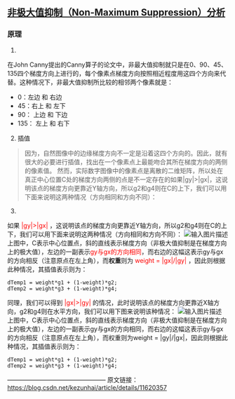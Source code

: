 ## [非极大值抑制（Non-Maximum Suppression）分析](https://blog.csdn.net/kezunhai/article/details/11620357)

### 原理
1. 
在John Canny提出的Canny算子的论文中，非最大值抑制就只是在0、90、45、135四个梯度方向上进行的，每个像素点梯度方向按照相近程度用这四个方向来代替。这种情况下，非最大值抑制所比较的相邻两个像素就是：
* 0：左边 和 右边
* 45：右上 和 左下
* 90： 上边 和 下边      
* 135： 左上 和 右下    

2. 插值
>因为，自然图像中的边缘梯度方向不一定是沿着这四个方向的。因此，就有很大的必要进行插值，找出在一个像素点上最能吻合其所在梯度方向的两侧的像素值。
         然而，实际数字图像中的像素点是离散的二维矩阵，所以处在真正中心位置C处的梯度方向两侧的点是不一定存在的如果|gy|>|gx|，这说明该点的梯度方向更靠近Y轴方向，所以g2和g4则在C的上下，我们可以用下面来说明这两种情况（方向相同和方向不同）：


3. 
如果<font color='red'> |gy|>|gx| </font>，这说明该点的梯度方向更靠近Y轴方向，所以g2和g4则在C的上下，我们可以用下面来说明这两种情况（方向相同和方向不同）：
![输入图片描述](non_nax_sup_md_files%5C0.png?v=1&type=image)
上图中，C表示中心位置点，斜的直线表示梯度方向（非极大值抑制是在梯度方向上的极大值），左边的一副表示<font color='red'>gy与gx的方向相同</font>，而右边的这幅这表示gy与gx的方向相反（注意原点在左上角），而**权重**则为<font color='red'> weight = |gx|/|gy| </font>，因此则根据此种情况，其插值表示则为：
```
dTemp1 = weight*g1 + (1-weight)*g2;
dTemp2 = weight*g3 + (1-weight)*g4;	
```
同理，我们可以得到<font color='red'> |gx|>|gy| </font>的情况，此时说明该点的梯度方向更靠近X轴方向，g2和g4则在水平方向，我们可以用下图来说明该种情况：
![输入图片描述](non_nax_sup_md_files%5C1.png?v=1&type=image)
上图中，C表示中心位置点，斜的直线表示梯度方向（非极大值抑制是在梯度方向上的极大值），左边的一副表示gy与gx的方向相同，而右边的这幅这表示gy与gx的方向相反（注意原点在左上角），而权重则为weight = |gy|/|gx|，因此则根据此种情况，其插值表示则为：  
```     
dTemp1 = weight*g1 + (1-weight)*g2;
dTemp2 = weight*g3 + (1-weight)*g4;	
```

————————————————
原文链接：https://blog.csdn.net/kezunhai/article/details/11620357
